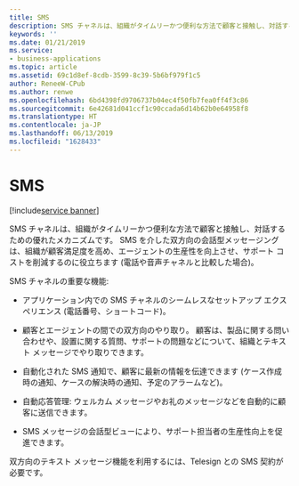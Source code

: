 ```yaml
---
title: SMS
description: SMS チャネルは、組織がタイムリーかつ便利な方法で顧客と接触し、対話するための優れたメカニズムです。
keywords: ''
ms.date: 01/21/2019
ms.service:
- business-applications
ms.topic: article
ms.assetid: 69c1d8ef-8cdb-3599-8c39-5b6bf979f1c5
author: ReneeW-CPub
ms.author: renwe
ms.openlocfilehash: 6bd4398fd9706737b04ec4f50fb7fea0ff4f3c86
ms.sourcegitcommit: 6e42681d041ccf1c90ccada6d14b62b0e64958f8
ms.translationtype: HT
ms.contentlocale: ja-JP
ms.lasthandoff: 06/13/2019
ms.locfileid: "1628433"
---
```

#  <a name="sms"></a>SMS
[!include[service banner](../../includes/service.md)]



SMS チャネルは、組織がタイムリーかつ便利な方法で顧客と接触し、対話するための優れたメカニズムです。 SMS を介した双方向の会話型メッセージングは、組織が顧客満足度を高め、エージェントの生産性を向上させ、サポート コストを削減するのに役立ちます (電話や音声チャネルと比較した場合)。 

SMS チャネルの重要な機能:

-  アプリケーション内での SMS チャネルのシームレスなセットアップ エクスペリエンス (電話番号、ショートコード)。

-  顧客とエージェントの間での双方向のやり取り。 顧客は、製品に関する問い合わせや、設置に関する質問、サポートの問題などについて、組織とテキスト メッセージでやり取りできます。

-  自動化された SMS 通知で、顧客に最新の情報を伝達できます (ケース作成時の通知、ケースの解決時の通知、予定のアラームなど)。

-  自動応答管理: ウェルカム メッセージやお礼のメッセージなどを自動的に顧客に送信できます。

-  SMS メッセージの会話型ビューにより、サポート担当者の生産性向上を促進できます。

双方向のテキスト メッセージ機能を利用するには、Telesign との SMS 契約が必要です。 
